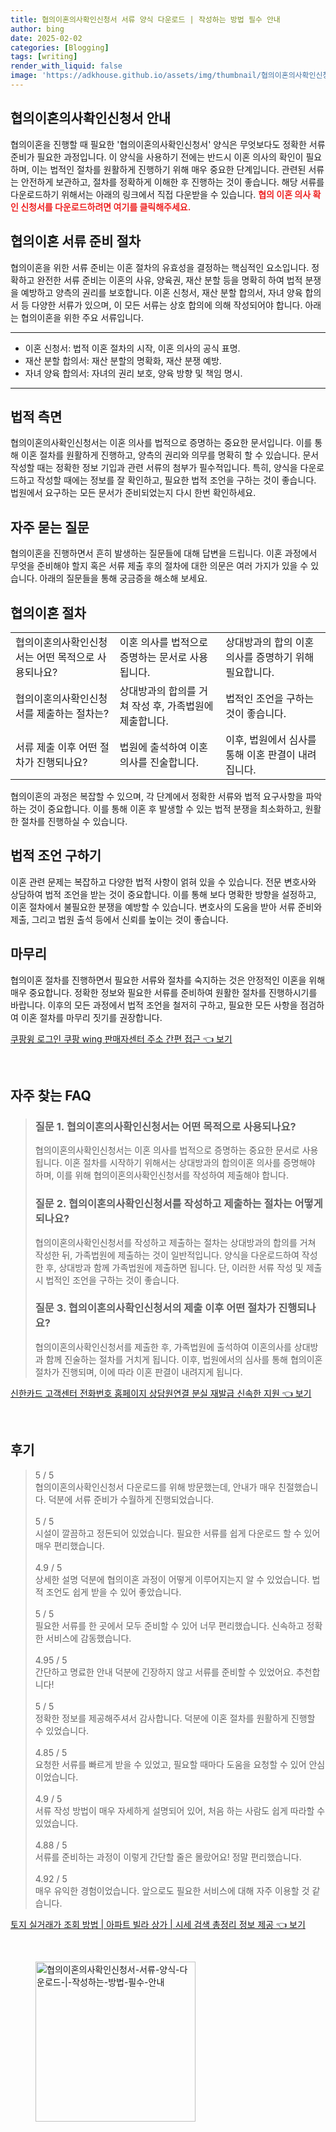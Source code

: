 ```yaml
---
title: 협의이혼의사확인신청서 서류 양식 다운로드 | 작성하는 방법 필수 안내
author: bing
date: 2025-02-02
categories: [Blogging]
tags: [writing]
render_with_liquid: false
image: 'https://adkhouse.github.io/assets/img/thumbnail/협의이혼의사확인신청서-서류-양식-다운로드-|-작성하는-방법-필수-안내.webp'
---
```



<h2 id='협의이혼의사확인신청서 안내'>협의이혼의사확인신청서 안내</h2>

<p>협의이혼을 진행할 때 필요한 '협의이혼의사확인신청서' 양식은 무엇보다도 정확한 서류 준비가 필요한 과정입니다. 이 양식을 사용하기 전에는 반드시 이혼 의사의 확인이 필요하며, 이는 법적인 절차를 원활하게 진행하기 위해 매우 중요한 단계입니다. 관련된 서류는 안전하게 보관하고, 절차를 정확하게 이해한 후 진행하는 것이 좋습니다. 해당 서류를 다운로드하기 위해서는 아래의 링크에서 직접 다운받을 수 있습니다. <b><span style="color: #ee2323;">협의 이혼 의사 확인 신청서를 다운로드하려면 여기를 클릭해주세요.</span></b></p>

<h2 id='협의이혼 서류 준비 절차'>협의이혼 서류 준비 절차</h2>

<p>협의이혼을 위한 서류 준비는 이혼 절차의 유효성을 결정하는 핵심적인 요소입니다. 정확하고 완전한 서류 준비는 이혼의 사유, 양육권, 재산 분할 등을 명확히 하여 법적 분쟁을 예방하고 양측의 권리를 보호합니다. 이혼 신청서, 재산 분할 합의서, 자녀 양육 합의서 등 다양한 서류가 있으며, 이 모든 서류는 상호 합의에 의해 작성되어야 합니다. 아래는 협의이혼을 위한 주요 서류입니다.</p>

<hr />

<ul>
    <li>이혼 신청서: 법적 이혼 절차의 시작, 이혼 의사의 공식 표명.</li>
    <li>재산 분할 합의서: 재산 분할의 명확화, 재산 분쟁 예방.</li>
    <li>자녀 양육 합의서: 자녀의 권리 보호, 양육 방향 및 책임 명시.</li>
</ul>

<hr />

<h2 id='법적 측면'>법적 측면</h2>

<p>협의이혼의사확인신청서는 이혼 의사를 법적으로 증명하는 중요한 문서입니다. 이를 통해 이혼 절차를 원활하게 진행하고, 양측의 권리와 의무를 명확히 할 수 있습니다. 문서 작성할 때는 정확한 정보 기입과 관련 서류의 첨부가 필수적입니다. 특히, 양식을 다운로드하고 작성할 때에는 정보를 잘 확인하고, 필요한 법적 조언을 구하는 것이 좋습니다. 법원에서 요구하는 모든 문서가 준비되었는지 다시 한번 확인하세요.</p>

<h2 id='자주 묻는 질문'>자주 묻는 질문</h2>

<p>협의이혼을 진행하면서 흔히 발생하는 질문들에 대해 답변을 드립니다. 이혼 과정에서 무엇을 준비해야 할지 혹은 서류 제출 후의 절차에 대한 의문은 여러 가지가 있을 수 있습니다. 아래의 질문들을 통해 궁금증을 해소해 보세요.</p>

<h2 id='협의이혼 절차'>협의이혼 절차</h2>

<table>
    <tr>
        <td>협의이혼의사확인신청서는 어떤 목적으로 사용되나요?</td>
        <td>이혼 의사를 법적으로 증명하는 문서로 사용됩니다.</td>
        <td>상대방과의 합의 이혼 의사를 증명하기 위해 필요합니다.</td>
    </tr>
    <tr>
        <td>협의이혼의사확인신청서를 제출하는 절차는?</td>
        <td>상대방과의 합의를 거쳐 작성 후, 가족법원에 제출합니다.</td>
        <td>법적인 조언을 구하는 것이 좋습니다.</td>
    </tr>
    <tr>
        <td>서류 제출 이후 어떤 절차가 진행되나요?</td>
        <td>법원에 출석하여 이혼의사를 진술합니다.</td>
        <td>이후, 법원에서 심사를 통해 이혼 판결이 내려집니다.</td>
    </tr>
</table>

<p>협의이혼의 과정은 복잡할 수 있으며, 각 단계에서 정확한 서류와 법적 요구사항을 파악하는 것이 중요합니다. 이를 통해 이혼 후 발생할 수 있는 법적 분쟁을 최소화하고, 원활한 절차를 진행하실 수 있습니다.</p>

<h2 id='법적 조언 구하기'>법적 조언 구하기</h2>

<p>이혼 관련 문제는 복잡하고 다양한 법적 사항이 얽혀 있을 수 있습니다. 전문 변호사와 상담하여 법적 조언을 받는 것이 중요합니다. 이를 통해 보다 명확한 방향을 설정하고, 이혼 절차에서 불필요한 분쟁을 예방할 수 있습니다. 변호사의 도움을 받아 서류 준비와 제출, 그리고 법원 출석 등에서 신뢰를 높이는 것이 좋습니다.</p>

<h2 id='마무리'>마무리</h2>

<p>협의이혼 절차를 진행하면서 필요한 서류와 절차를 숙지하는 것은 안정적인 이혼을 위해 매우 중요합니다. 정확한 정보와 필요한 서류를 준비하여 원활한 절차를 진행하시기를 바랍니다. 이후의 모든 과정에서 법적 조언을 철저히 구하고, 필요한 모든 사항을 점검하여 이혼 절차를 마무리 짓기를 권장합니다.</p>


<p><a class="click-button" title="쿠팡윙 로그인 쿠팡 wing 판매자센터 주소 간편 접근" href="https://adkhouse.github.io/posts/%EC%BF%A0%ED%8C%A1%EC%9C%99-%EB%A1%9C%EA%B7%B8%EC%9D%B8-%EC%BF%A0%ED%8C%A1-wing-%ED%8C%90%EB%A7%A4%EC%9E%90%EC%84%BC%ED%84%B0-%EC%A3%BC%EC%86%8C-%EA%B0%84%ED%8E%B8-%EC%A0%91%EA%B7%BC/" rel="dofollow">쿠팡윙 로그인 쿠팡 wing 판매자센터 주소 간편 접근 👈 보기</a></p><br>
<h2 id='자주_찾는_FAQ'>자주 찾는 FAQ</h2>
<div itemscope="" itemtype="https://schema.org/FAQPage">
<blockquote>
<div itemscope="" itemprop="mainEntity" itemtype="https://schema.org/Question">
<h3 itemprop="name">질문 1. 협의이혼의사확인신청서는 어떤 목적으로 사용되나요?</h3>
<div itemscope="" itemprop="acceptedAnswer" itemtype="https://schema.org/Answer">
<span itemprop="text">
<p>협의이혼의사확인신청서는 이혼 의사를 법적으로 증명하는 중요한 문서로 사용됩니다. 이혼 절차를 시작하기 위해서는 상대방과의 합의이혼 의사를 증명해야 하며, 이를 위해 협의이혼의사확인신청서를 작성하여 제출해야 합니다.</p>
</span>
</div>
</div>

<div itemscope="" itemprop="mainEntity" itemtype="https://schema.org/Question">
<h3 itemprop="name">질문 2. 협의이혼의사확인신청서를 작성하고 제출하는 절차는 어떻게 되나요?</h3>
<div itemscope="" itemprop="acceptedAnswer" itemtype="https://schema.org/Answer">
<span itemprop="text">
<p>협의이혼의사확인신청서를 작성하고 제출하는 절차는 상대방과의 합의를 거쳐 작성한 뒤, 가족법원에 제출하는 것이 일반적입니다. 양식을 다운로드하여 작성한 후, 상대방과 함께 가족법원에 제출하면 됩니다. 단, 이러한 서류 작성 및 제출 시 법적인 조언을 구하는 것이 좋습니다.</p>
</span>
</div>
</div>

<div itemscope="" itemprop="mainEntity" itemtype="https://schema.org/Question">
<h3 itemprop="name">질문 3. 협의이혼의사확인신청서의 제출 이후 어떤 절차가 진행되나요?</h3>
<div itemscope="" itemprop="acceptedAnswer" itemtype="https://schema.org/Answer">
<span itemprop="text">
<p>협의이혼의사확인신청서를 제출한 후, 가족법원에 출석하여 이혼의사를 상대방과 함께 진술하는 절차를 거치게 됩니다. 이후, 법원에서의 심사를 통해 협의이혼 절차가 진행되며, 이에 따라 이혼 판결이 내려지게 됩니다.</p>
</span>
</div>
</div>
</blockquote>
</div>
<p><a class="click-button" title="신한카드 고객센터 전화번호 홈페이지 상담원연결 분실 재발급 신속한 지원" href="https://adkhouse.github.io/posts/%EC%8B%A0%ED%95%9C%EC%B9%B4%EB%93%9C-%EA%B3%A0%EA%B0%9D%EC%84%BC%ED%84%B0-%EC%A0%84%ED%99%94%EB%B2%88%ED%98%B8-%ED%99%88%ED%8E%98%EC%9D%B4%EC%A7%80-%EC%83%81%EB%8B%B4%EC%9B%90%EC%97%B0%EA%B2%B0-%EB%B6%84%EC%8B%A4-%EC%9E%AC%EB%B0%9C%EA%B8%89-%EC%8B%A0%EC%86%8D%ED%95%9C-%EC%A7%80%EC%9B%90/" rel="dofollow">신한카드 고객센터 전화번호 홈페이지 상담원연결 분실 재발급 신속한 지원 👈 보기</a></p><br>
<h2 id='후기'>후기</h2>
<div itemscope itemtype="https://schema.org/Product">
  <blockquote>
  <div itemprop="review" itemscope itemtype="https://schema.org/Review">
      <div itemprop="reviewRating" itemscope itemtype="https://schema.org/Rating"> <span itemprop="ratingValue">5</span> / <span itemprop="bestRating">5</span> </div>
      <span itemprop="reviewBody">협의이혼의사확인신청서 다운로드를 위해 방문했는데, 안내가 매우 친절했습니다. 덕분에 서류 준비가 수월하게 진행되었습니다.</span>
  </div>
  <br>
  <div itemprop="review" itemscope itemtype="https://schema.org/Review">
      <div itemprop="reviewRating" itemscope itemtype="https://schema.org/Rating"> <span itemprop="ratingValue">5</span> / <span itemprop="bestRating">5</span> </div>
      <span itemprop="reviewBody">시설이 깔끔하고 정돈되어 있었습니다. 필요한 서류를 쉽게 다운로드 할 수 있어 매우 편리했습니다.</span>
  </div>
  <br>
  <div itemprop="review" itemscope itemtype="https://schema.org/Review">
      <div itemprop="reviewRating" itemscope itemtype="https://schema.org/Rating"> <span itemprop="ratingValue">4.9</span> / <span itemprop="bestRating">5</span> </div>
      <span itemprop="reviewBody">상세한 설명 덕분에 협의이혼 과정이 어떻게 이루어지는지 알 수 있었습니다. 법적 조언도 쉽게 받을 수 있어 좋았습니다.</span>
  </div>
  <br>
  <div itemprop="review" itemscope itemtype="https://schema.org/Review">
      <div itemprop="reviewRating" itemscope itemtype="https://schema.org/Rating"> <span itemprop="ratingValue">5</span> / <span itemprop="bestRating">5</span> </div>
      <span itemprop="reviewBody">필요한 서류를 한 곳에서 모두 준비할 수 있어 너무 편리했습니다. 신속하고 정확한 서비스에 감동했습니다.</span>
  </div>
  <br>
  <div itemprop="review" itemscope itemtype="https://schema.org/Review">
      <div itemprop="reviewRating" itemscope itemtype="https://schema.org/Rating"> <span itemprop="ratingValue">4.95</span> / <span itemprop="bestRating">5</span> </div>
      <span itemprop="reviewBody">간단하고 명료한 안내 덕분에 긴장하지 않고 서류를 준비할 수 있었어요. 추천합니다!</span>
  </div>
  <br>
  <div itemprop="review" itemscope itemtype="https://schema.org/Review">
      <div itemprop="reviewRating" itemscope itemtype="https://schema.org/Rating"> <span itemprop="ratingValue">5</span> / <span itemprop="bestRating">5</span> </div>
      <span itemprop="reviewBody">정확한 정보를 제공해주셔서 감사합니다. 덕분에 이혼 절차를 원활하게 진행할 수 있었습니다.</span>
  </div>
  <br>
  <div itemprop="review" itemscope itemtype="https://schema.org/Review">
      <div itemprop="reviewRating" itemscope itemtype="https://schema.org/Rating"> <span itemprop="ratingValue">4.85</span> / <span itemprop="bestRating">5</span> </div>
      <span itemprop="reviewBody">요청한 서류를 빠르게 받을 수 있었고, 필요할 때마다 도움을 요청할 수 있어 안심이었습니다.</span>
  </div>
  <br>
  <div itemprop="review" itemscope itemtype="https://schema.org/Review">
      <div itemprop="reviewRating" itemscope itemtype="https://schema.org/Rating"> <span itemprop="ratingValue">4.9</span> / <span itemprop="bestRating">5</span> </div>
      <span itemprop="reviewBody">서류 작성 방법이 매우 자세하게 설명되어 있어, 처음 하는 사람도 쉽게 따라할 수 있었습니다.</span>
  </div>
  <br>
  <div itemprop="review" itemscope itemtype="https://schema.org/Review">
      <div itemprop="reviewRating" itemscope itemtype="https://schema.org/Rating"> <span itemprop="ratingValue">4.88</span> / <span itemprop="bestRating">5</span> </div>
      <span itemprop="reviewBody">서류를 준비하는 과정이 이렇게 간단할 줄은 몰랐어요! 정말 편리했습니다.</span>
  </div>
  <br>
  <div itemprop="review" itemscope itemtype="https://schema.org/Review">
      <div itemprop="reviewRating" itemscope itemtype="https://schema.org/Rating"> <span itemprop="ratingValue">4.92</span> / <span itemprop="bestRating">5</span> </div>
      <span itemprop="reviewBody">매우 유익한 경험이었습니다. 앞으로도 필요한 서비스에 대해 자주 이용할 것 같습니다.</span>
  </div>
  </blockquote>
</div>
<p><a class="click-button" title="토지 실거래가 조회 방법 | 아파트 빌라 상가 | 시세 검색 총정리 정보 제공" href="https://adkhouse.github.io/posts/%ED%86%A0%EC%A7%80-%EC%8B%A4%EA%B1%B0%EB%9E%98%EA%B0%80-%EC%A1%B0%ED%9A%8C-%EB%B0%A9%EB%B2%95-%EC%95%84%ED%8C%8C%ED%8A%B8-%EB%B9%8C%EB%9D%BC-%EC%83%81%EA%B0%80-%EC%8B%9C%EC%84%B8-%EA%B2%80%EC%83%89-%EC%B4%9D%EC%A0%95%EB%A6%AC-%EC%A0%95%EB%B3%B4-%EC%A0%9C%EA%B3%B5/" rel="dofollow">토지 실거래가 조회 방법 | 아파트 빌라 상가 | 시세 검색 총정리 정보 제공 👈 보기</a></p><br>
<figure class="image"><img src="https://adkhouse.github.io/assets/img/thumbnail/협의이혼의사확인신청서-서류-양식-다운로드-|-작성하는-방법-필수-안내.webp" alt="협의이혼의사확인신청서-서류-양식-다운로드-|-작성하는-방법-필수-안내" width="256" height="256"></figure>